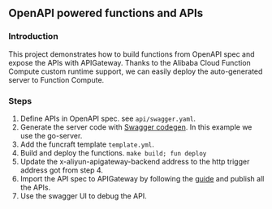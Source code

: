 ## OpenAPI powered functions and APIs

### Introduction

This project demonstrates how to build functions from OpenAPI spec and expose the APIs with APIGateway. Thanks to the Alibaba Cloud Function Compute custom runtime support, we can easily deploy the auto-generated server to Function Compute.

### Steps

1. Define APIs in OpenAPI spec. see `api/swagger.yaml`.
2. Generate the server code with [Swagger codegen](https://swagger.io/tools/swagger-codegen/). In this example we use the go-server.
3. Add the funcraft template `template.yml`.
4. Build and deploy the functions.
    ```make build; fun deploy```
5. Update the x-aliyun-apigateway-backend address to the http trigger address got from step 4.
6. Import the API spec to APIGateway by following the [guide](https://www.alibabacloud.com/help/doc-detail/88956.htm#title-4hu-i9g-x9l) and publish all the APIs.
7. Use the swagger UI to debug the API.


